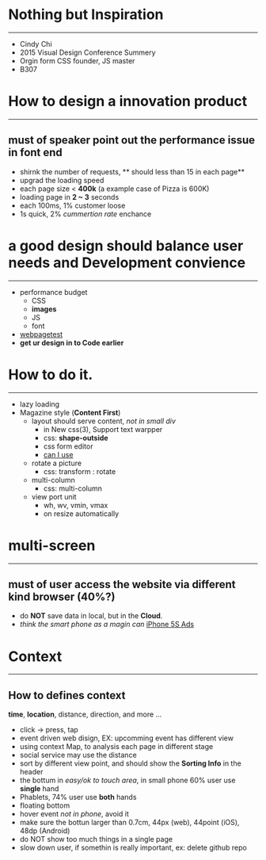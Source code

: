 # Nothing but Inspiration
---
* Cindy Chi
* 2015 Visual Design Conference Summery
* Orgin form CSS founder, JS master
* B307

# How to design a innovation product
---
## must of speaker point out the performance issue in font end
* shirnk the number of requests, ** should less than 15 in each page**
* upgrad the loading speed
* each page size < **400k** (a example case of Pizza is 600K)
* loading page in **2 ~ 3** seconds
* each 100ms, 1% customer loose
* 1s quick, 2% _cummertion rate_ enchance

# a good design should balance user needs and Development convience
---
- performance budget
  - CSS
  - **images**
  - JS
  - font
- [webpagetest](http://www.webpagetest.org)
- **get ur design in to __Code__ earlier**

# How to do it.
---
* lazy loading
* Magazine style (**Content First**)
  * layout should serve content, _not in small div_
    * in New css(3), Support text warpper
    * css: **shape-outside**
    * css form editor
    * [can I use](http://caniuse.com/)
  * rotate a picture
    * css: transform : rotate
  * multi-column
    * css: multi-column
  * view port unit
    * wh, wv, vmin, vmax
    * on resize automatically

# multi-screen  
---
## must of user access the website via different kind browser (40%?)
  * do **NOT** save data in local, but in the **Cloud**.
  * _think the smart phone as a magin can_ [iPhone 5S Ads]()

# Context
---
## How to defines context
  **time**, **location**, distance, direction, and more ...
  - click -> press, tap
  - event driven web disign, EX: upcomming event has different view
  - using context Map, to analysis each page in different stage
  - social service may use the distance
  - sort by different view point, and should show the **Sorting Info** in the header
  - the bottum in _easy/ok to touch area_, in small phone 60% user use **single** hand
  - Phablets, 74% user use **both** hands
  - floating bottom
  - hover event _not in phone_, avoid it
  - make sure the bottun larger than 0.7cm, 44px (web), 44point (iOS), 48dp (Android)
  - do NOT show too much things in a single page
  - slow down user, if somethin is really important, ex: delete github repo
